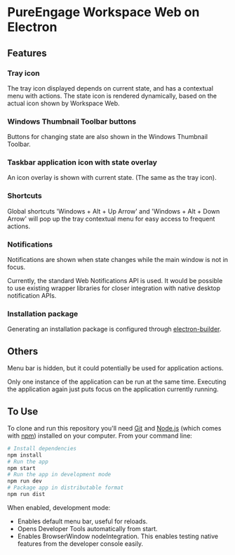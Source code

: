 # PureEngage Workspace Web on Electron

## Features

### Tray icon

The tray icon displayed depends on current state, and has a contextual menu with actions. The state icon is rendered dynamically, based on the actual icon shown by Workspace Web.

### Windows Thumbnail Toolbar buttons

Buttons for changing state are also shown in the Windows Thumbnail Toolbar.

### Taskbar application icon with state overlay

An icon overlay is shown with current state. (The same as the tray icon).

### Shortcuts

Global shortcuts 'Windows + Alt + Up Arrow' and 'Windows + Alt + Down Arrow' will pop up the tray contextual menu for easy access to frequent actions.

### Notifications

Notifications are shown when state changes while the main window is not in focus.

Currently, the standard Web Notifications API is used. It would be possible to use existing wrapper libraries for closer integration with native desktop notification APIs.

### Installation package

Generating an installation package is configured through [electron-builder](https://www.electron.build/).

## Others

Menu bar is hidden, but it could potentially be used for application actions.

Only one instance of the application can be run at the same time. Executing the application again just puts focus on the application currently running.

## To Use

To clone and run this repository you'll need [Git](https://git-scm.com) and [Node.js](https://nodejs.org/en/download/) (which comes with [npm](http://npmjs.com)) installed on your computer. From your command line:

```bash
# Install dependencies
npm install
# Run the app
npm start
# Run the app in development mode
npm run dev
# Package app in distributable format
npm run dist
```

When enabled, development mode:
- Enables default menu bar, useful for reloads.
- Opens Developer Tools automatically from start.
- Enables BrowserWindow nodeIntegration. This enables testing native features from the developer console easily.
